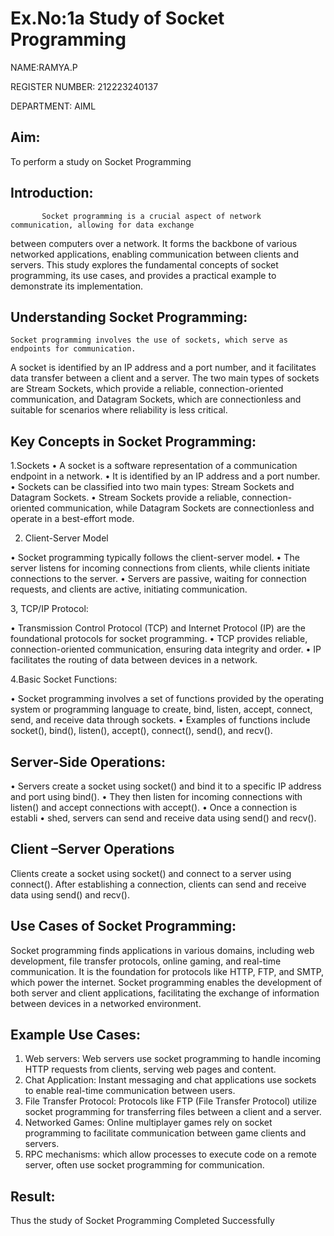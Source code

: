 # Ex.No:1a                        Study of Socket Programming
NAME:RAMYA.P

REGISTER NUMBER: 212223240137

DEPARTMENT: AIML

## Aim: 
To perform a study on Socket Programming
## Introduction:
           Socket programming is a crucial aspect of network communication, allowing for data exchange
  between computers over a network. It forms the backbone of various networked applications, enabling 
  communication between clients and servers. This study explores the fundamental concepts of socket 
  programming, its use cases, and provides a practical example to demonstrate its implementation.
## Understanding Socket Programming:
	Socket programming involves the use of sockets, which serve as endpoints for communication. 
 A socket is identified by an IP address and a port number, and it facilitates data transfer between 
 a client and a server. The two main types of sockets are Stream Sockets, which provide a reliable, 
 connection-oriented communication, and Datagram Sockets, which are connectionless and suitable for 
 scenarios where reliability is less critical.
 
## Key Concepts in Socket Programming:
1.Sockets
•	A socket is a software representation of a communication endpoint in a network.
•	It is identified by an IP address and a port number.
•	Sockets can be classified into two main types: Stream Sockets and Datagram Sockets.
•	Stream Sockets provide a reliable, connection-oriented communication, 
        while Datagram Sockets are connectionless and operate in a best-effort mode.

2. Client-Server Model

•	Socket programming typically follows the client-server model.
•	The server listens for incoming connections from clients, while clients initiate connections to the server.
•	Servers are passive, waiting for connection requests, and clients are active, initiating communication.

3, TCP/IP Protocol:

•	Transmission Control Protocol (TCP) and Internet Protocol (IP) are the foundational protocols for socket programming.
•	TCP provides reliable, connection-oriented communication, ensuring data integrity and order.
•	IP facilitates the routing of data between devices in a network.

4.Basic Socket Functions:

•	Socket programming involves a set of functions provided by the operating system or programming 
        language to create, bind, listen, accept, connect, send, and receive data through sockets.
•	Examples of functions include socket(), bind(), listen(), accept(), connect(), send(), and recv().

## Server-Side Operations:

•	Servers create a socket using socket() and bind it to a specific IP address and port using bind().
•	They then listen for incoming connections with listen() and accept connections with accept().
•	Once a connection is establi
•	shed, servers can send and receive data using send() and recv().

## Client –Server Operations

Clients create a socket using socket() and connect to a server using connect().
After establishing a connection, clients can send and receive data using send() and recv().

## Use Cases of Socket Programming:
Socket programming finds applications in various domains, including web development, file transfer protocols,
online gaming, and real-time communication. It is the foundation for protocols like HTTP, FTP, and SMTP, 
which power the internet. Socket programming enables the development of both server and client applications, 
facilitating the exchange of information between devices in a networked environment.
## Example Use Cases:

1.	Web servers: Web servers use socket programming to handle incoming HTTP requests from clients, serving web pages and content.
2.	Chat Application: Instant messaging and chat applications use sockets to enable real-time communication between users.
3.	File Transfer Protocol: Protocols like FTP (File Transfer Protocol) utilize socket programming for transferring files between a client and a server.
4.	Networked Games: Online multiplayer games rely on socket programming to facilitate communication between game clients and servers.
5.	RPC mechanisms: which allow processes to execute code on a remote server, often use socket programming for communication.


## Result:
Thus the study of Socket Programming Completed Successfully
